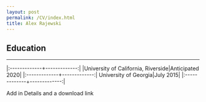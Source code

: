 ```yaml
---
layout: post
permalink: /CV/index.html
title: Alex Rajewski
---
```

Education
------
---
|:-------------+-------------:|
|University of California, Riverside|Anticipated 2020|
|:-------------+-------------:|
University of Georgia|July 2015|
|:-------------+-------------:|


Add in Details and a download link



